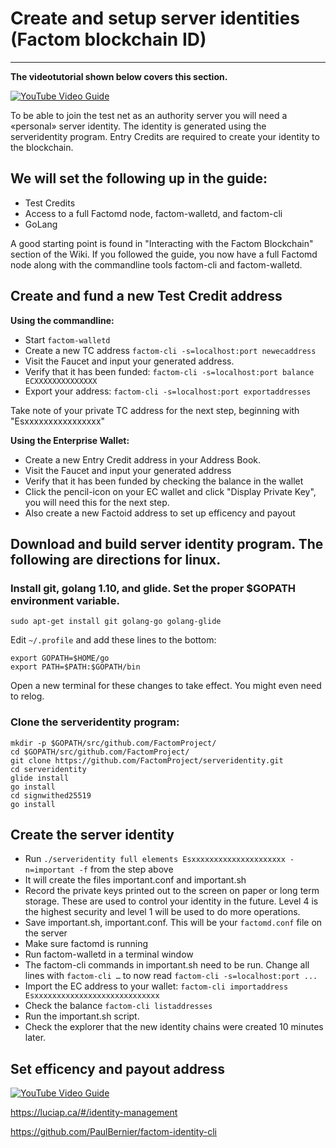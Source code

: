 # Create and setup server identities (Factom blockchain ID)
-------------------------------

**The videotutorial shown below covers this section.**

[![YouTube Video Guide](http://img.youtube.com/vi/g9FzNtSB7I4/0.jpg)](http://www.youtube.com/watch?v=g9FzNtSB7I4)

To be able to join the test net as an authority server you will need a «personal» server identity. The identity is generated using the serveridentity program. Entry Credits are required to create your identity to the blockchain.

## We will set the following up in the guide: 
- Test Credits
- Access to a full Factomd node, factom-walletd, and factom-cli
- GoLang

A good starting point is found in "Interacting with the Factom Blockchain" section of the Wiki. If you followed the guide, you now have a full Factomd node along with the commandline tools factom-cli and factom-walletd.

## Create and fund a new Test Credit address

**Using the commandline:**

- Start `factom-walletd`
- Create a new TC address `factom-cli -s=localhost:port newecaddress`
- Visit the Faucet and input your generated address.
- Verify that it has been funded: `factom-cli -s=localhost:port balance ECXXXXXXXXXXXXXX`
- Export your address: `factom-cli -s=localhost:port exportaddresses`

Take note of your private TC address for the next step, beginning with "Esxxxxxxxxxxxxxxxx"

**Using the Enterprise Wallet:**

- Create a new Entry Credit address in your Address Book.
- Visit the Faucet and input your generated address
- Verify that it has been funded by checking the balance in the wallet
- Click the pencil-icon on your EC wallet and click "Display Private Key", you will need this for the next step.
- Also create a new Factoid address to set up efficency and payout

## Download and build server identity program. The following are directions for linux.

### Install git, golang 1.10, and glide. Set the proper $GOPATH environment variable.

    sudo apt-get install git golang-go golang-glide
    
Edit `~/.profile` and add these lines to the bottom:

    export GOPATH=$HOME/go
    export PATH=$PATH:$GOPATH/bin
    
Open a new terminal for these changes to take effect. You might even need to relog.

### Clone the serveridentity program:

    mkdir -p $GOPATH/src/github.com/FactomProject/
    cd $GOPATH/src/github.com/FactomProject/
    git clone https://github.com/FactomProject/serveridentity.git
    cd serveridentity
    glide install
    go install
    cd signwithed25519
    go install

## Create the server identity

-  Run `./serveridentity full elements Esxxxxxxxxxxxxxxxxxxxxx -n=important -f` from the step above
- It will create the files important.conf and important.sh
- Record the private keys printed out to the screen on paper or long term storage.  These are used to control your identity in the future. Level 4 is the highest security and level 1 will be used to do more operations.
- Save important.sh, important.conf. This will be your `factomd.conf` file on the server
- Make sure factomd is running
- Run factom-walletd in a terminal window
- The factom-cli commands in important.sh need to be run. Change all lines with `factom-cli …` to now read `factom-cli -s=localhost:port ...`
- Import the EC address to your wallet: `factom-cli importaddress Esxxxxxxxxxxxxxxxxxxxxxxxxxxxx`
- Check the balance `factom-cli listaddresses`
- Run the important.sh script.
- Check the explorer that the new identity chains were created 10 minutes later.

## Set efficency and payout address

[![YouTube Video Guide](http://img.youtube.com/vi/Q9AXt0UHoHM/0.jpg)](http://www.youtube.com/watch?v=Q9AXt0UHoHM)


https://luciap.ca/#/identity-management

https://github.com/PaulBernier/factom-identity-cli
